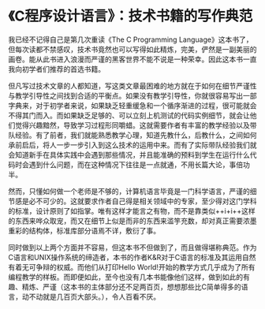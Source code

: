 # 《C程序设计语言》：技术书籍的写作典范

我已经不记得自己是第几次重读《The C Programming Language》这本书了，但每次读都不禁感叹，技术书竟然也可以写得如此精炼，完美，俨然是一副美丽的画卷。能从此书进入浪漫而严谨的黑客世界不能不说是一种荣幸。因此这本书一直我向初学者们推荐的首选书籍。

但凡写过技术文章的人都知道，写这类文章最困难的地方就在于如何在细节严谨性与教学引导性之间找到合适的平衡点。如果没有教学引导性，你就很容易写出一部字典来，对于初学者来说，如果缺乏轻重缓急和一个循序渐进的过程，很可能就会不得其门而入。而如果缺乏足够的、可以立刻上机测试的代码实例细节，就会让他们觉得兴趣黯然，导致学习过程形同嚼蜡。这就需要作者有丰富的教学经验以及带队经验。有了前者，我们就能熟悉教学心理，知道先教什么，后教什么，之间如何承前启后，将人一步一步引入到这么技术的运用中来。而有了实际带队经验我们就会知道新手在具体实践中会遇到那些情况，并且能准确的预料到学生在运行什么代码时会遇到什么问题，而在这种情况下往往是一点就通，不用长篇大论，事倍功半。

然而，只懂如何做一个老师是不够的，计算机语言毕竟是一门科学语言，严谨的细节感是必不可少的。这就要求作者自己得是相关领域中的专家，至少得对这门学科的标准，设计原则了如指掌。唯有这样才能言之有物，而不是靠类似++i+i++这样的东西来哗众取宠，而又在细节上似是而非的东西来滥竽充数，却对真正需要浓墨重彩的结构体，标准库部分语焉不详，敷衍了事。

同时做到以上两个方面并不容易，但这本书不但做到了，而且做得堪称典范。作为C语言和UNIX操作系统的缔造者，本书的作者K&R对于C语言的标准及其运用自然有着无可争辩的权威。而他们从打印Hello World!开始的教学方式几乎成为了所有编程教学的样板。而即便如此，至今也没有几本书能像他们这样，做到如此的有趣、精炼、严谨（这本书的主体部分还不足两百页，想想那些比C简单得多的语言，动不动就是几百页大部头。），令人百看不厌。
